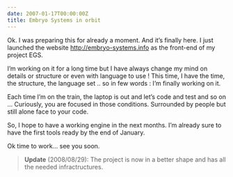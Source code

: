 ```yaml
---
date: 2007-01-17T00:00:00Z
title: Embryo Systems in orbit
---
```


Ok. I was preparing this for already a moment. And it’s finally here. I just launched the website <http://embryo-systems.info> as the front-end of my project EGS.

I’m working on it for a long time but I have always change my mind on details or structure or even with language to use ! This time, I have the time, the structure, the language set .. so in few words : I’m finally working on it.

Each time I’m on the train, the laptop is out and let’s code and test and so on … Curiously, you are focused in those conditions. Surrounded by people but still alone face to your code.

So, I hope to have a working engine in the next months. I’m already sure to have the first tools ready by the end of January.

Ok time to work... see you soon.

> **Update** (2008/08/29): The project is now in a better shape and has all the needed infractructures.
